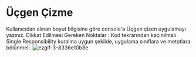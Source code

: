 # Üçgen Çizme
Kullanıcıdan alınan boyut bilgisine göre console'a Üçgen çizen uygulamayı yazınız.  Dikkat Edilmesi Gereken Noktalar :  Kod tekrarından kaçınılmalı Single Responsibility kuralına uygun şekilde, uygulama sınıflara ve metotlara bölünmeli.
![ezgif-3-8336e10b8e](https://github.com/Hossein-Babakhani/Ucgen-Cizme/assets/169270653/76ecb5c8-9acd-472a-a64c-c507d5f5c78f)
